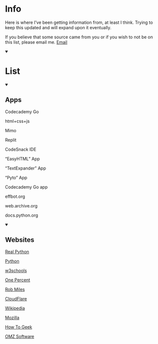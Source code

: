 # Info

Here is where I’ve been getting information from, at least I think. Trying to keep this updated and will expand upon it eventually.

If you believe that some source came from you or if you wish to not be on this list, please email me. [Email](RollingBytes@icloud.com)

<details id=0 open><summary><h1>List</h1></summary>

<details id=0 open><summary><h2>Apps</h2></summary>

Codecademy Go

html+css+js

Mimo

Replit

CodeSnack IDE

“EasyHTML” App

“TextExpander” App

“Pyto” App

Codecademy Go app

effbot.org

web.archive.org

docs.python.org

</details>

<details id=0 open><summary><h2>Websites</h2></summary>

[Real Python](https://www.realpython.com)

[Python](https://www.python.org)

[w3schools](https://www.w3schools.com/python/)

[One Percent](https://www.onepercent.club/)

[Rob Miles](https://www.robmiles.com)

[CloudFlare](https://www.cloudflare.com)

[Wikipedia](https//:www.wikipedia.com)

[Mozilla](https://www.mozilla.com)

[How To Geek](https://www.howtogeek.com)

[OMZ Software](https://omz-software.com)

</details>
